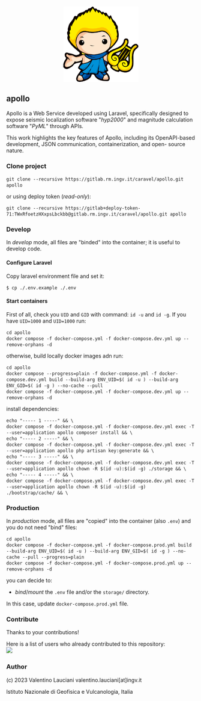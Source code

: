 <p align="center"><a href="https://github.com/ingv/apollo" target="_blank"><img src="https://raw.githubusercontent.com/INGV/apollo/main/art/apollo.png" width="200" alt="Apollo Logo"></a></p>

## apollo
Apollo is a Web Service developed using Laravel, specifically designed to expose seismic localization software "*hyp2000*" and magnitude calculation software "*PyML*" through APIs. 

This work highlights the key features of Apollo, including its OpenAPI-based development, JSON communication, containerization, and open- source nature.

### Clone project
```
git clone --recursive https://gitlab.rm.ingv.it/caravel/apollo.git apollo
```
or using deploy token (*read-only*):
```
git clone --recursive https://gitlab+deploy-token-71:TWxRfoetzHXxpsLbckbb@gitlab.rm.ingv.it/caravel/apollo.git apollo
```
### Develop
In *develop* mode, all files are "binded" into the container; it is useful to develop code.
#### Configure Laravel
Copy laravel environment file and set it:
```
$ cp ./.env.example ./.env
```
#### Start containers

First of all, check you `UID` and `GID` with command: `id -u` and `id -g`.
If you have `UID=1000` and `UID=1000` run:
```
cd apollo
docker compose -f docker-compose.yml -f docker-compose.dev.yml up --remove-orphans -d
```

otherwise, build locally docker images adn run:
```
cd apollo
docker compose --progress=plain -f docker-compose.yml -f docker-compose.dev.yml build --build-arg ENV_UID=$( id -u ) --build-arg ENV_GID=$( id -g ) --no-cache --pull
docker compose -f docker-compose.yml -f docker-compose.dev.yml up --remove-orphans -d
```

install dependencies:
```
echo "----- 1 -----" && \
docker compose -f docker-compose.yml -f docker-compose.dev.yml exec -T --user=application apollo composer install && \
echo "----- 2 -----" && \
docker compose -f docker-compose.yml -f docker-compose.dev.yml exec -T --user=application apollo php artisan key:generate && \
echo "----- 3 -----" && \
docker compose -f docker-compose.yml -f docker-compose.dev.yml exec -T --user=application apollo chown -R $(id -u):$(id -g) ./storage && \
echo "----- 4 -----" && \
docker compose -f docker-compose.yml -f docker-compose.dev.yml exec -T --user=application apollo chown -R $(id -u):$(id -g) ./bootstrap/cache/ && \ 
```

### Production
In *production* mode, all files are "copied" into the container (also `.env`) and you do not need "bind" files:
```
cd apollo
docker compose -f docker-compose.yml -f docker-compose.prod.yml build --build-arg ENV_UID=$( id -u ) --build-arg ENV_GID=$( id -g ) --no-cache --pull --progress=plain
docker compose -f docker-compose.yml -f docker-compose.prod.yml up --remove-orphans -d
```
you can decide to:
-  *bind*/*mount* the `.env` file and/or the `storage/` directory. 

In this case, update `docker-compose.prod.yml` file.

### Contribute
Thanks to your contributions!

Here is a list of users who already contributed to this repository: \
<a href="https://github.com/ingv/apollo/graphs/contributors">
  <img src="https://contrib.rocks/image?repo=ingv/apollo" />
</a>

### Author
(c) 2023 Valentino Lauciani valentino.lauciani[at]ingv.it 

Istituto Nazionale di Geofisica e Vulcanologia, Italia
